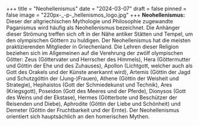 +++
title = "Neohellenismus"
date = "2024-03-07"
draft = false
pinned = false
image = "220px-_-p-_hellenismos_logo.jpg"
+++
**Neohellenismus:** Dieser der altgriechischen Mythologie und Philosophie zugewandte Paganismus wird häufig als Neohellenismus bezeichnet. Die Anhänger dieser Strömung treffen sich oft in der Nähe antiker Stätten und Tempel, um den olympischen Göttern zu huldigen. Der Neohellenismus hat die meisten praktizierenden Mitglieder in Griechenland. Die Lehren dieser Religion beziehen sich im Allgemeinen auf die Verehrung der zwölf olympischen Götter: Zeus (Göttervater und Herrscher des Himmels), Hera (Göttermutter und Göttin der Ehe und des Zuhauses), Apollon (Lichtgott, welcher auch als Gott des Orakels und der Künste anerkannt wird), Artemis (Göttin der Jagd und Schutzgöttin der (Jung-)Frauen), Athene (Göttin der Weisheit und Strategie), Hephaistos (Gott der Schmiedekunst und Technik), Ares (Kriegsgott), Poseidon (Gott des Meeres und der Pferde), Dionysos (Gott des Weins und der Ekstase), Hermes (Götterbote und Beschützer der Reisenden und Diebe), Aphrodite (Göttin der Liebe und Schönheit) und Demeter (Göttin der Fruchtbarkeit und der Ernte). Der Neohellenismus orientiert sich hauptsächlich an den homerischen Mythen.